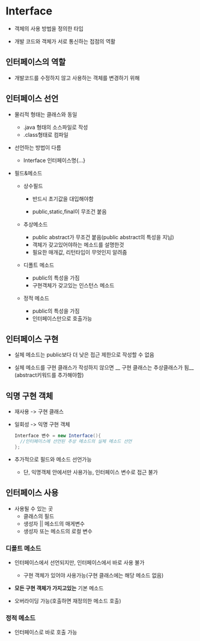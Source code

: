 # Interface

* 객체의 사용 방법을 정의한 타입

* 개발 코드와 객체가 서로 통신하는 접점의 역활 

  

  

## 인터페이스의 역할

* 개발코드를 수정하지 않고 사용하는 객체를 변경하기 위해

  

## 인터페이스 선언

* 물리적 형태는 클래스와 동일
  * .java 형태의 소스파일로 작성
  * .class형태로 컴파일

* 선언하는 방법이 다름
  * Interface 인터페이스명{...}

* 필드&메소드

  * 상수필드

    * 반드시 초기값을 대입해야함

    * public,static,final이 무조건 붙음

      

  * 추상메소드
    * public abstract가 무조건 붙음(public abstract의 특성을 지님)
    * 객체가 갖고있어야하는 메소드를 설명한것
    * 필요한 매개값, 리턴타입이 무엇인지 알려줌

  * 디폴트 메소드
    * public의 특성을 가짐
    * 구현객체가 갖고있는 인스턴스 메소드

  * 정적 메소드
    * public의 특성을 가짐
    * 인터페이스만으로 호출가능

## 인터페이스 구현

* 실체 메소드는 public보다 더 낮은 접근 제한으로 작성할 수 없음

* 실체 메소드를 구현 클래스가 작성하지 않으면 __ 구현 클래스는 추상클래스가 됨__ (abstract키워드를 추가해야함)

  

## 익명 구현 객체

* 재사용 -> 구현 클래스

* 일회성 -> 익명 구현 객체

  ```java
  Interface 변수 = new Interface(){
    //인터페이스에 선언된 추상 메소드의 실체 메소드 선언
  };
  ```

* 추가적으로 필드와 메소드 선언가능
  * 단, 익명객체 안에서만 사용가능, 인터페이스 변수로 접근 불가

## 인터페이스 사용

* 사용될 수 있는 곳
  * 클래스의 필드
  * 생성자 || 메소드의 매게변수
  * 생성자 또는 메소드의 로컬 변수

### 디폴트 메소드

* 인터페이스에서 선언되지만, 인터페이스에서 바로 사용 불가
  * 구현 객체가 있어야 사용가능(구현 클래스에는 해당 메소드 없음)

* __모든 구현 객체가 가지고있는__ 기본 메소드

* 오버라이딩 가능(호출하면 재정의한 메소드 호출)

### 정적 메소드

* 인터페이스로 바로 호출 가능